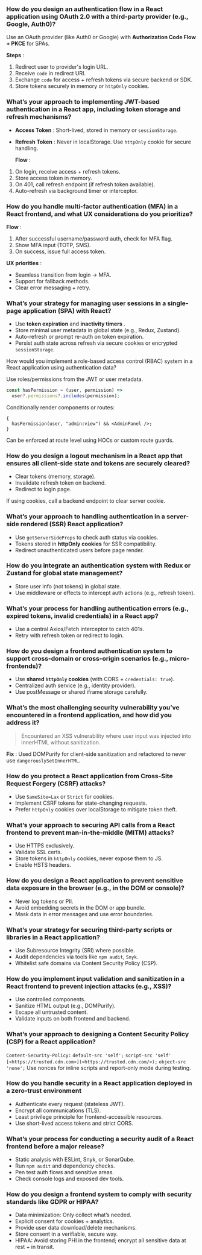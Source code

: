 ### How do you design an authentication flow in a React application using OAuth 2.0 with a third-party provider (e.g., Google, Auth0)?

Use an OAuth provider (like Auth0 or Google) with **Authorization Code Flow + PKCE** for SPAs.

**Steps** :

1. Redirect user to provider's login URL.
2. Receive `code` in redirect URI.
3. Exchange `code` for access + refresh tokens via secure backend or SDK.
4. Store tokens securely in memory or `httpOnly` cookies.

### What’s your approach to implementing JWT-based authentication in a React app, including token storage and refresh mechanisms?

- **Access Token** : Short-lived, stored in memory or `sessionStorage`.
- **Refresh Token** : Never in localStorage. Use `httpOnly` cookie for secure handling.

  **Flow** :

1. On login, receive access + refresh tokens.
2. Store access token in memory.
3. On 401, call refresh endpoint (if refresh token available).
4. Auto-refresh via background timer or interceptor.

### How do you handle multi-factor authentication (MFA) in a React frontend, and what UX considerations do you prioritize?

**Flow** :

1. After successful username/password auth, check for MFA flag.
2. Show MFA input (TOTP, SMS).
3. On success, issue full access token.

**UX priorities** :

- Seamless transition from login → MFA.
- Support for fallback methods.
- Clear error messaging + retry.

### What’s your strategy for managing user sessions in a single-page application (SPA) with React?

- Use **token expiration** and **inactivity timers** .
- Store minimal user metadata in global state (e.g., Redux, Zustand).
- Auto-refresh or prompt re-auth on token expiration.
- Persist auth state across refresh via secure cookies or encrypted `sessionStorage`.

How would you implement a role-based access control (RBAC) system in a React application using authentication data?

Use roles/permissions from the JWT or user metadata.

```jsx
const hasPermission = (user, permission) =>
  user?.permissions?.includes(permission);
```

Conditionally render components or routes:

```tsx
{
  hasPermission(user, "admin:view") && <AdminPanel />;
}
```

Can be enforced at route level using HOCs or custom route guards.

### How do you design a logout mechanism in a React app that ensures all client-side state and tokens are securely cleared?

- Clear tokens (memory, storage).
- Invalidate refresh token on backend.
- Redirect to login page.

If using cookies, call a backend endpoint to clear server cookie.

### What’s your approach to handling authentication in a server-side rendered (SSR) React application?

- Use `getServerSideProps` to check auth status via cookies.
- Tokens stored in **httpOnly cookies** for SSR compatibility.
- Redirect unauthenticated users before page render.

### How do you integrate an authentication system with Redux or Zustand for global state management?

- Store user info (not tokens) in global state.
- Use middleware or effects to intercept auth actions (e.g., refresh token).

### What’s your process for handling authentication errors (e.g., expired tokens, invalid credentials) in a React app?

- Use a central Axios/Fetch interceptor to catch 401s.
- Retry with refresh token or redirect to login.

### How do you design a frontend authentication system to support cross-domain or cross-origin scenarios (e.g., micro-frontends)?

- Use **shared `httpOnly` cookies** (with CORS + `credentials: true`).
- Centralized auth service (e.g., identity provider).
- Use postMessage or shared iframe storage carefully.

### What’s the most challenging security vulnerability you’ve encountered in a frontend application, and how did you address it?

> Encountered an XSS vulnerability where user input was injected into innerHTML without sanitization.

**Fix** : Used DOMPurify for client-side sanitization and refactored to never use `dangerouslySetInnerHTML`.

### How do you protect a React application from Cross-Site Request Forgery (CSRF) attacks?

- Use `SameSite=Lax` or `Strict` for cookies.
- Implement CSRF tokens for state-changing requests.
- Prefer `httpOnly` cookies over localStorage to mitigate token theft.

### What’s your approach to securing API calls from a React frontend to prevent man-in-the-middle (MITM) attacks?

- Use HTTPS exclusively.
- Validate SSL certs.
- Store tokens in `httpOnly` cookies, never expose them to JS.
- Enable HSTS headers.

### How do you design a React application to prevent sensitive data exposure in the browser (e.g., in the DOM or console)?

- Never log tokens or PII.
- Avoid embedding secrets in the DOM or app bundle.
- Mask data in error messages and use error boundaries.

### What’s your strategy for securing third-party scripts or libraries in a React application?

- Use Subresource Integrity (SRI) where possible.
- Audit dependencies via tools like `npm audit`, `Snyk`.
- Whitelist safe domains via Content Security Policy (CSP).

### How do you implement input validation and sanitization in a React frontend to prevent injection attacks (e.g., XSS)?

- Use controlled components.
- Sanitize HTML output (e.g., DOMPurify).
- Escape all untrusted content.
- Validate inputs on both frontend and backend.

### What’s your approach to designing a Content Security Policy (CSP) for a React application?

`Content-Security-Policy:`
`default-src 'self';`
`script-src 'self' [<https://trusted.cdn.com>](<https://trusted.cdn.com/>);`
`object-src 'none';`
Use nonces for inline scripts and report-only mode during testing.

### How do you handle security in a React application deployed in a zero-trust environment

- Authenticate every request (stateless JWT).
- Encrypt all communications (TLS).
- Least privilege principle for frontend-accessible resources.
- Use short-lived access tokens and strict CORS.

### What’s your process for conducting a security audit of a React frontend before a major release?

- Static analysis with ESLint, Snyk, or SonarQube.
- Run `npm audit` and dependency checks.
- Pen test auth flows and sensitive areas.
- Check console logs and exposed dev tools.

### How do you design a frontend system to comply with security standards like GDPR or HIPAA?

- Data minimization: Only collect what’s needed.
- Explicit consent for cookies + analytics.
- Provide user data download/delete mechanisms.
- Store consent in a verifiable, secure way.
- HIPAA: Avoid storing PHI in the frontend; encrypt all sensitive data at rest + in transit.
